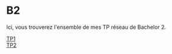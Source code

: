 # B2

Ici, vous trouverez l'ensemble de mes TP réseau de Bachelor 2.

[TP1](.Reseau/tp/tp1.md)  
[TP2](./Reseau/tp2/tp2.md)  
